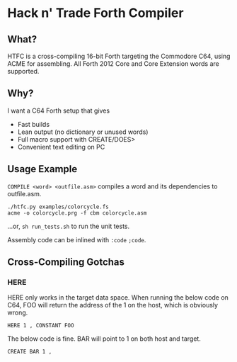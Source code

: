 # Hack n' Trade Forth Compiler

## What?

HTFC is a cross-compiling 16-bit Forth targeting the Commodore C64, using ACME for assembling.
All Forth 2012 Core and Core Extension words are supported.

## Why?

I want a C64 Forth setup that gives

 * Fast builds
 * Lean output (no dictionary or unused words)
 * Full macro support with CREATE/DOES>
 * Convenient text editing on PC

## Usage Example

`COMPILE <word> <outfile.asm>` compiles a word and its dependencies to outfile.asm.

	./htfc.py examples/colorcycle.fs
	acme -o colorcycle.prg -f cbm colorcycle.asm

...or, `sh run_tests.sh` to run the unit tests.

Assembly code can be inlined with `:code` `;code`.

## Cross-Compiling Gotchas

### HERE

HERE only works in the target data space. When running the below code on C64, FOO will return the address of the 1 on the host, which is obviously wrong.

	HERE 1 , CONSTANT FOO

The below code is fine. BAR will point to 1 on both host and target.

	CREATE BAR 1 ,
